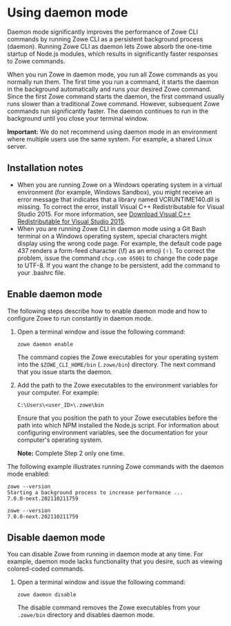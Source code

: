 # Using daemon mode

Daemon mode significantly improves the performance of Zowe CLI commands by running Zowe CLI as a persistent background process (daemon). Running Zowe CLI as daemon lets Zowe absorb the one-time startup of Node.js modules, which results in significantly faster responses to Zowe commands.

When you run Zowe in daemon mode, you run all Zowe commands as you normally run them. The first time you run a command, it starts the daemon in the background automatically and runs your desired Zowe command. Since the first Zowe command starts the daemon, the first command usually runs slower than a traditional Zowe command. However, subsequent Zowe commands run significantly faster. The daemon continues to run in the background until you close your terminal window.

**Important:** We do not recommend using daemon mode in an environment where multiple users use the same system. For example, a shared Linux server.

## Installation notes

* When you are running Zowe on a Windows operating system in a virtual environment (for example, Windows Sandbox), you might receive an error message that indicates that a library named VCRUNTIME140.dll is missing. To correct the error, install Visual C++ Redistributable for Visual Studio 2015. For more information, see [Download Visual C++ Redistributable for Visual Studio 2015](https://www.microsoft.com/en-us/download/details.aspx?id=48145).
* When you are running Zowe CLI in daemon mode using a Git Bash terminal on a Windows operating system, special characters might display using the wrong code page. For example, the default code page 437 renders a form-feed character (\f) as an emoji (♀️). To correct the problem, issue the command `chcp.com 65001` to change the code page to UTF-8. If you want the change to be persistent, add the command to your .bashrc file.

## Enable daemon mode

The following steps describe how to enable daemon mode and how to configure Zowe to run constantly in daemon mode.

1. Open a terminal window and issue the following command:

    ```
    zowe daemon enable
    ```

    The command copies the Zowe executables for your operating system into the `$ZOWE_CLI_HOME/bin` (`.zowe/bin`) directory. The next command that you issue starts the daemon.

2. Add the path to the Zowe executables to the environment variables for your computer. For example:

    ```
    C:\Users\<user_ID>\.zowe\bin
    ```

    Ensure that you position the path to your Zowe executables before the path into which NPM installed the Node.js script. For information about configuring environment variables, see the documentation for your computer's operating system.

    **Note:** Complete Step 2 only one time.

The following example illustrates running Zowe commands with the daemon mode enabled:

```
zowe --version
Starting a background process to increase performance ...
7.0.0-next.202110211759

zowe --version
7.0.0-next.202110211759
```

## Disable daemon mode

You can disable Zowe from running in daemon mode at any time. For example, daemon mode lacks functionality that you desire, such as viewing colored-coded commands.

1. Open a terminal window and issue the following command:

    ```
    zowe daemon disable
    ```

    The disable command removes the Zowe executables from your `.zowe/bin` directory and disables daemon mode.
